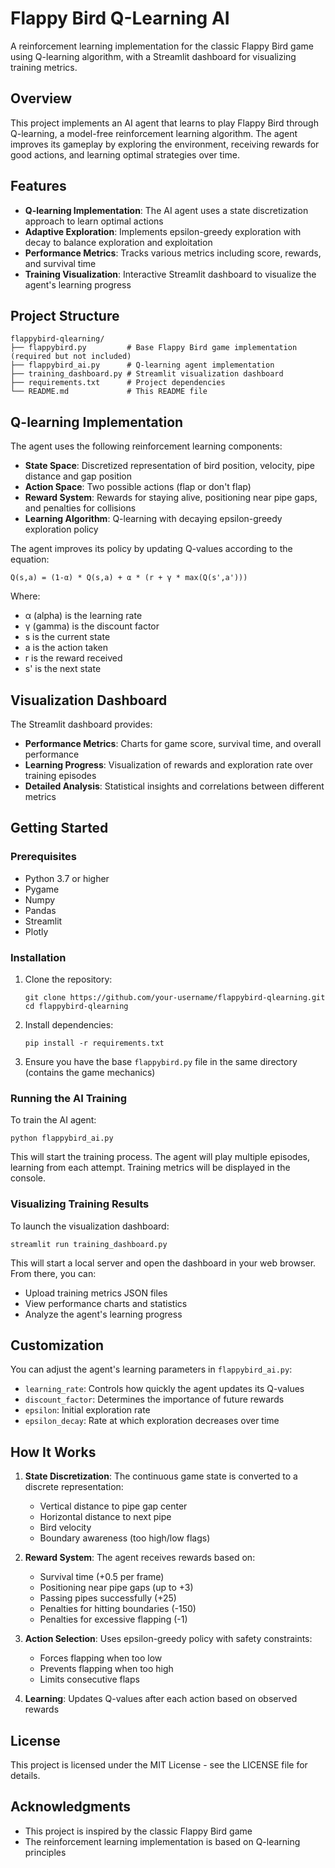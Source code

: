 # Flappy Bird Q-Learning AI

A reinforcement learning implementation for the classic Flappy Bird game using Q-learning algorithm, with a Streamlit dashboard for visualizing training metrics.

## Overview

This project implements an AI agent that learns to play Flappy Bird through Q-learning, a model-free reinforcement learning algorithm. The agent improves its gameplay by exploring the environment, receiving rewards for good actions, and learning optimal strategies over time.

## Features

- **Q-learning Implementation**: The AI agent uses a state discretization approach to learn optimal actions
- **Adaptive Exploration**: Implements epsilon-greedy exploration with decay to balance exploration and exploitation
- **Performance Metrics**: Tracks various metrics including score, rewards, and survival time
- **Training Visualization**: Interactive Streamlit dashboard to visualize the agent's learning progress

## Project Structure

```
flappybird-qlearning/
├── flappybird.py         # Base Flappy Bird game implementation (required but not included)
├── flappybird_ai.py      # Q-learning agent implementation
├── training_dashboard.py # Streamlit visualization dashboard
├── requirements.txt      # Project dependencies
└── README.md             # This README file
```

## Q-learning Implementation

The agent uses the following reinforcement learning components:

- **State Space**: Discretized representation of bird position, velocity, pipe distance and gap position
- **Action Space**: Two possible actions (flap or don't flap)
- **Reward System**: Rewards for staying alive, positioning near pipe gaps, and penalties for collisions
- **Learning Algorithm**: Q-learning with decaying epsilon-greedy exploration policy

The agent improves its policy by updating Q-values according to the equation:

```
Q(s,a) = (1-α) * Q(s,a) + α * (r + γ * max(Q(s',a')))
```

Where:
- α (alpha) is the learning rate
- γ (gamma) is the discount factor
- s is the current state
- a is the action taken
- r is the reward received
- s' is the next state

## Visualization Dashboard

The Streamlit dashboard provides:

- **Performance Metrics**: Charts for game score, survival time, and overall performance
- **Learning Progress**: Visualization of rewards and exploration rate over training episodes
- **Detailed Analysis**: Statistical insights and correlations between different metrics

## Getting Started

### Prerequisites

- Python 3.7 or higher
- Pygame
- Numpy
- Pandas
- Streamlit
- Plotly

### Installation

1. Clone the repository:
   ```
   git clone https://github.com/your-username/flappybird-qlearning.git
   cd flappybird-qlearning
   ```

2. Install dependencies:
   ```
   pip install -r requirements.txt
   ```

3. Ensure you have the base `flappybird.py` file in the same directory (contains the game mechanics)

### Running the AI Training

To train the AI agent:

```
python flappybird_ai.py
```

This will start the training process. The agent will play multiple episodes, learning from each attempt. Training metrics will be displayed in the console.

### Visualizing Training Results

To launch the visualization dashboard:

```
streamlit run training_dashboard.py
```

This will start a local server and open the dashboard in your web browser. From there, you can:
- Upload training metrics JSON files
- View performance charts and statistics
- Analyze the agent's learning progress

## Customization

You can adjust the agent's learning parameters in `flappybird_ai.py`:

- `learning_rate`: Controls how quickly the agent updates its Q-values
- `discount_factor`: Determines the importance of future rewards
- `epsilon`: Initial exploration rate
- `epsilon_decay`: Rate at which exploration decreases over time

## How It Works

1. **State Discretization**: The continuous game state is converted to a discrete representation:
   - Vertical distance to pipe gap center
   - Horizontal distance to next pipe
   - Bird velocity
   - Boundary awareness (too high/low flags)

2. **Reward System**: The agent receives rewards based on:
   - Survival time (+0.5 per frame)
   - Positioning near pipe gaps (up to +3)
   - Passing pipes successfully (+25)
   - Penalties for hitting boundaries (-150)
   - Penalties for excessive flapping (-1)

3. **Action Selection**: Uses epsilon-greedy policy with safety constraints:
   - Forces flapping when too low
   - Prevents flapping when too high
   - Limits consecutive flaps

4. **Learning**: Updates Q-values after each action based on observed rewards

## License

This project is licensed under the MIT License - see the LICENSE file for details.

## Acknowledgments

- This project is inspired by the classic Flappy Bird game
- The reinforcement learning implementation is based on Q-learning principles
